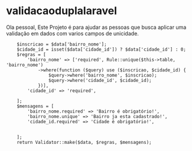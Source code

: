 # validacaoduplalaravel

Ola pessoal,
Este Projeto é para ajudar as pessoas que busca aplicar uma validação em dados com varios campos de unicidade.

   
        
        $inscricao = $data['bairro_nome'];
        $cidade_id = isset($data['cidade_id']) ? $data['cidade_id'] : 0;
        $regras = [
            'bairro_nome' => ['required', Rule::unique($this->table, 'bairro_nome')
                ->where(function ($query) use ($inscricao, $cidade_id) {
                    $query->where('bairro_nome', $inscricao);
                    $query->where('cidade_id', $cidade_id);
                })],
            'cidade_id' => 'required',
             
        ];
        $mensagens = [
            'bairro_nome.required' => 'Bairro é obrigatório!',
            'bairro_nome.unique' => 'Bairro ja esta cadastrado!',
            'cidade_id.required' => 'Cidade é obrigatório!',
            

        ];
        return Validator::make($data, $regras, $mensagens);
    
